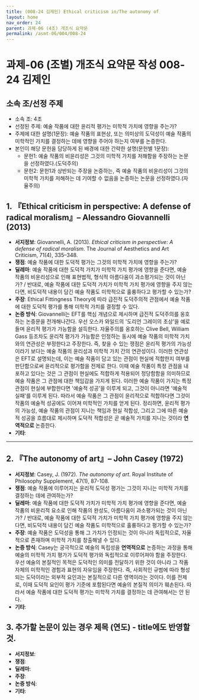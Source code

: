 ```yaml
---
title: (008-24 김제인) Ethical criticism in/The autonomy of
layout: home
nav_order: 24
parent: 과제-06 (4조) 개조식 요약문
permalink: /asmt-06/004/008-24
---
```


# 과제-06 (조별) 개조식 요약문 작성 008-24 김제인

## 소속 조/선정 주제

- 소속 조: 4조
- 선정된 주제: 예술 작품에 대한 윤리적 평가는 미학적 가치에 영향을 주는가?
- 주제에 대한 설명(1문장): 예술 작품의 표현상, 또는 의미상의 도덕성이 예술 작품의 미학적인 가치를 결정하는 데에 영향을 주어야 하는지 여부를 논증한다.
- 본인이 해당 문헌을 담당하게 된 배경에 대한 간략한 설명(문헌별 1문장):  
  - 문헌1: 예술 작품의 비윤리성은 그것의 미학적 가치를 저해함을 주장하는 논문을 선정하였다.(도덕주의)
  - 문헌2: 문헌1과 상반되는 주장을 논증하는, 즉 예술 작품의 비윤리성이 그것의 미학적 가치를 저해하는 데 기여할 수 없음을 논증하는 논문을 선정하였다.(자율주의)

## 1. 『Ethical criticism in perspective: A defense of radical moralism』– Alessandro Giovannelli (2013)

- **서지정보**: Giovannelli, A. (2013). *Ethical criticism in perspective: A defense of radical moralism*. The Journal of Aesthetics and Art Criticism, 71(4), 335–348.
- **쟁점**: 예술 작품에 대한 도덕적 평가는 그것의 미학적 가치에 영향을 주는가?
- **딜레마**: 예술 작품에 대한 도덕적 가치가 미학적 가치 평가에 영향을 준다면, 예술 작품의 비윤리성으로 인해 표현법적, 형식적 아름다움이 과소평가되는 것이 아닌가? / 반대로, 예술 작품에 대한 도덕적 가치가 미학적 가치 평가에 영향을 주지 않는다면, 비도덕적 내용이 담긴 예술 작품도 미학적으로 훌륭하다고 평가할 수 있는가?
- **주장**: Ethical Fittingness Theory에 따라 급진적 도덕주의적 관점에서 예술 작품에 대한 도덕적 평가를 통해 미학적 가치를 결정할 수 있다.
- **논증 방식**: Giovannelli는 EFT를 핵심 개념으로 제시하며 급진적 도덕주의를 옹호하는 논증문을 전개해나간다. 우선 오스카 와일드의 '도리언 그레이의 초상'을 예로 들며 윤리적 평가가 가능함을 설득한다. 자율주의를 옹호하는 Clive Bell, William Gass 등조차도 윤리적 평가가 가능함은 인정하는 동시에 예술 작품의 미학적 가치와의 연관성은 부정한다고 주장한다. 즉, 찾을 수 있는 쟁점은 윤리적 평가의 가능성이라기 보다는 예술 작품의 윤리성과 미학적 가치 간의 연관성이다. 이러한 연관성은 EFT로 설명되는데, 이는 예술 작품이 담고 있는 관점이 현실에 적합한지 여부를 판단함으로써 윤리적으로 평가함을 전제로 한다. 이때 예술 작품이 특정 관점을 내포하고 있다는 것은 그 관점이 현실에도 적합하게 적용되어 정당함함을 의미하므로 예술 작품은 그 관점에 대한 책임감을 가지게 된다. 이러한 예술 작품이 가지는 특정 관점이 현실에 부합한다면 '예술적 성공'을 이루게 되고, 그것이 아니라면 '예술적 실패'를 이루게 된다. 따라서 예술 작품은 그 관점이 윤리적으로 적합하다면 그것이 작품의 예술적 성공에도 이어져 미학적인 가치를 얻게 된다. 정리하면, 윤리적 평가의 가능성, 예술 작품의 관점이 지니는 책임과 현실 적합성, 그리고 그에 따른 예술적 성공을 흐름대로 제시하며 도덕적 적합성은 곧 예술적 가치를 지니는 것이라 **연역적으로** 논증한다.
- **기타**: 

---

## 2. 『The autonomy of art』– John Casey (1972)

- **서지정보**: Casey, J. (1972). *The autonomy of art*. Royal Institute of Philosophy Supplement, 47(1), 87-108.
- **쟁점**: 예술 작품에 이루어지는 윤리적 도덕성 평가는 그것이 지니는 미학적 가치를 결정하는 데에 관여하는가?
- **딜레마**: 예술 작품에 대한 도덕적 가치가 미학적 가치 평가에 영향을 준다면, 예술 작품의 비윤리적 요소로 인해 작품의 완성도, 아름다움이 과소평가되는 것이 아닌가? / 반대로, 예술 작품에 대한 도덕적 가치가 미학적 가치 평가에 영향을 주지 않는다면, 비도덕적 내용이 담긴 예술 작품도 미학적으로 훌륭하다고 평가할 수 있는가?
- **주장**: 예술 작품은 도덕성을 통해 그 가치가 인정되는 것이 아니라 독립적으로, 자율적으로 존재하며 미학적 가치를 창출해낼 수 있다. 
- **논증 방식**: Casey는 궁극적으로 예술의 독립성을 **연역적으로** 논증하는 과정을 통해 예술의 미학적 가치 평가가 도덕적 평가와 독립적으로 이루어져야 함을 주장한다. 우선 예술의 본질적인 목적은 도덕적인 의미를 전달하기 위한 것이 아니라 그 작품 자체의 미학적인 경험과 표현의 자유임을 주장한다. 즉, 사회적인 규범에 따라 형성되는 도덕이라는 외부적 요인과는 본질적으로 다른 영역이라는 것이다. 이를 전제로, 이때 도덕적 요인이 평가 기준에 포함된다면 예술의 본질적 의미가 훼손된다. 따라서 예술 작품에 대한 도덕적 평가는 미학적 가치를 결정하는 데 관여해서는 안 된다.
- **기타**: 

## 3. 추가할 논문이 있는 경우 제목 (연도) - title에도 반영할 것.

- **서지정보**: 
- **쟁점**: 
- **딜레마**: 
- **주장**:   
- **논증 방식**: 
- **기타**: 